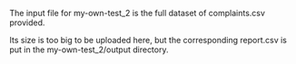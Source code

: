The input file for my-own-test_2 is the full dataset of complaints.csv provided. 

Its size is too big to be uploaded here, but the corresponding report.csv is put in the my-own-test_2/output directory.
